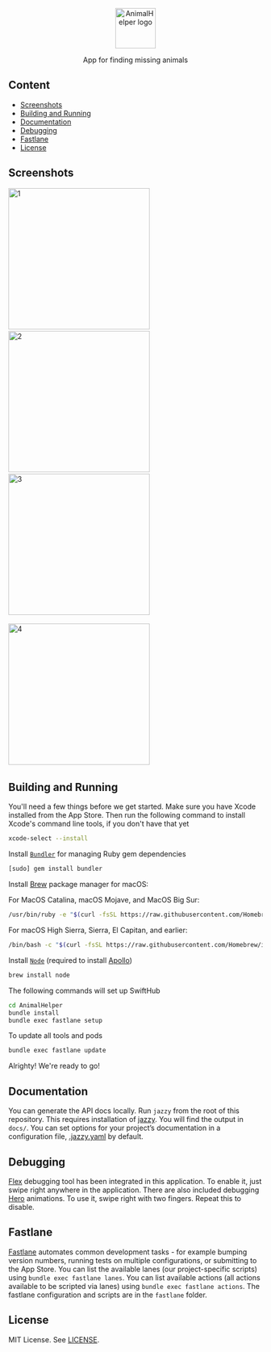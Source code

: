 <p align="center">
  <img src="https://github.com/Lon03/SocialAnimalHelper/blob/main/screenshots/logo.png" alt="AnimalHelper logo" height="80" >
</p>

<p align="center">
    App for finding missing animals
</p>

## Content
- [Screenshots](#screenshots)
- [Building and Running](#building-and-running)
- [Documentation](#documentation)
- [Debugging](#debugging)
- [Fastlane](#fastlane)
- [License](#license)

## Screenshots

<img alt="1" src="https://github.com/Lon03/SocialAnimalHelper/blob/main/screenshots/1.png?raw=true" width="280">&nbsp;
<img alt="2" src="https://github.com/Lon03/SocialAnimalHelper/blob/main/screenshots/2.png?raw=true" width="280">&nbsp;
<img alt="3" src="https://github.com/Lon03/SocialAnimalHelper/blob/main/screenshots/3.png?raw=true" width="280">&nbsp;

<img alt="4" src="https://github.com/Lon03/SocialAnimalHelper/blob/main/screenshots/4.png?raw=true" width="280">&nbsp;

## Building and Running

You'll need a few things before we get started. 
Make sure you have Xcode installed from the App Store. 
Then run the following command to install Xcode's command line tools, if you don't have that yet
```sh
xcode-select --install
```

Install [`Bundler`](https://bundler.io) for managing Ruby gem dependencies
```sh
[sudo] gem install bundler
```

Install [Brew](https://github.com/Homebrew/brew) package manager for macOS:

For MacOS Catalina, macOS Mojave, and MacOS Big Sur:
```sh
/usr/bin/ruby -e "$(curl -fsSL https://raw.githubusercontent.com/Homebrew/install/master/install)"
```

For macOS High Sierra, Sierra, El Capitan, and earlier:
```sh
/bin/bash -c "$(curl -fsSL https://raw.githubusercontent.com/Homebrew/install/master/install.sh)"
```

Install [`Node`](https://nodejs.org/en/) (required to install [Apollo](https://github.com/apollographql/apollo-ios))
```sh
brew install node
```

The following commands will set up SwiftHub
```sh
cd AnimalHelper
bundle install
bundle exec fastlane setup
```

To update all tools and pods
```sh
bundle exec fastlane update
```

Alrighty! We're ready to go!

## Documentation
You can generate the API docs locally. Run `jazzy` from the root of this repository. This requires installation of [jazzy](https://github.com/realm/jazzy/). You will find the output in `docs/`. You can set options for your project’s documentation in a configuration file, [.jazzy.yaml](https://github.com/Lon03/SocialAnimalHelper/blob/main/.jazzy.yaml) by default.

## Debugging
[Flex](https://github.com/Flipboard/FLEX) debugging tool has been integrated in this application. To enable it, just swipe right anywhere in the application.
There are also included debugging [Hero](https://github.com/HeroTransitions/Hero) animations. To use it, swipe right with two fingers. Repeat this to disable.

## Fastlane

[Fastlane](https://fastlane.tools) automates common development tasks - for example bumping version numbers, running tests on multiple configurations, or submitting to the App Store. You can list the available lanes (our project-specific scripts) using `bundle exec fastlane lanes`. You can list available actions (all actions available to be scripted via lanes) using `bundle exec fastlane actions`. The fastlane configuration and scripts are in the `fastlane` folder.

## License
MIT License. See [LICENSE]().

